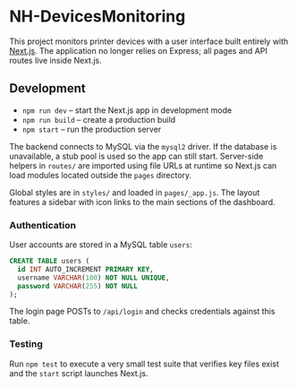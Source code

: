 # NH-DevicesMonitoring

This project monitors printer devices with a user interface built entirely with [Next.js](https://nextjs.org/). The application no longer relies on Express; all pages and API routes live inside Next.js.

## Development

- `npm run dev` – start the Next.js app in development mode
- `npm run build` – create a production build
- `npm start` – run the production server

The backend connects to MySQL via the `mysql2` driver. If the database is unavailable, a stub pool is used so the app can still start.
Server-side helpers in `routes/` are imported using file URLs at runtime so Next.js can load modules located outside the `pages` directory.

Global styles are in `styles/` and loaded in `pages/_app.js`. The layout features a sidebar with icon links to the main sections of the dashboard.

### Authentication

User accounts are stored in a MySQL table `users`:

```sql
CREATE TABLE users (
  id INT AUTO_INCREMENT PRIMARY KEY,
  username VARCHAR(100) NOT NULL UNIQUE,
  password VARCHAR(255) NOT NULL
);
```

The login page POSTs to `/api/login` and checks credentials against this table.

### Testing

Run `npm test` to execute a very small test suite that verifies key files exist and the `start` script launches Next.js.
